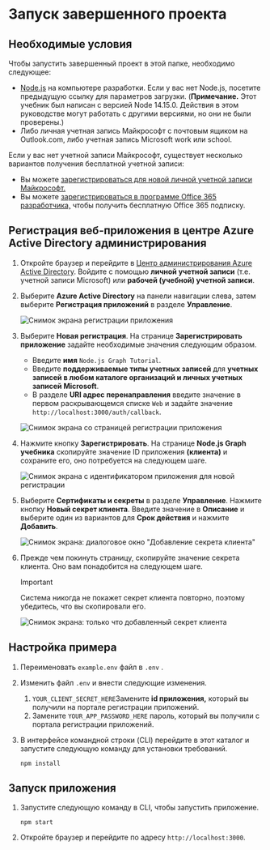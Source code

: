 # <a name="how-to-run-the-completed-project"></a>Запуск завершенного проекта

## <a name="prerequisites"></a>Необходимые условия

Чтобы запустить завершенный проект в этой папке, необходимо следующее:

- [Node.js](https://nodejs.org) на компьютере разработки. Если у вас нет Node.js, посетите предыдущую ссылку для параметров загрузки. (**Примечание.** Этот учебник был написан с версией Node 14.15.0. Действия в этом руководстве могут работать с другими версиями, но они не были проверены.)
- Либо личная учетная запись Майкрософт с почтовым ящиком на Outlook.com, либо учетная запись Microsoft work или school.

Если у вас нет учетной записи Майкрософт, существует несколько вариантов получения бесплатной учетной записи:

- Вы можете [зарегистрироваться для новой личной учетной записи Майкрософт.](https://signup.live.com/signup?wa=wsignin1.0&rpsnv=12&ct=1454618383&rver=6.4.6456.0&wp=MBI_SSL_SHARED&wreply=https://mail.live.com/default.aspx&id=64855&cbcxt=mai&bk=1454618383&uiflavor=web&uaid=b213a65b4fdc484382b6622b3ecaa547&mkt=E-US&lc=1033&lic=1)
- Вы можете [зарегистрироваться в программе Office 365 разработчика,](https://developer.microsoft.com/office/dev-program) чтобы получить бесплатную Office 365 подписку.

## <a name="register-a-web-application-with-the-azure-active-directory-admin-center"></a>Регистрация веб-приложения в центре Azure Active Directory администрирования

1. Откройте браузер и перейдите в [Центр администрирования Azure Active Directory](https://aad.portal.azure.com). Войдите с помощью **личной учетной записи** (т.е. учетной записи Microsoft) или **рабочей (учебной) учетной записи**.

1. Выберите **Azure Active Directory** на панели навигации слева, затем выберите **Регистрация приложений** в разделе **Управление**.

    ![Снимок экрана регистрации приложения ](/tutorial/images/aad-portal-app-registrations.png)

1. Выберите **Новая регистрация**. На странице **Зарегистрировать приложение** задайте необходимые значения следующим образом.

    - Введите **имя** `Node.js Graph Tutorial`.
    - Введите **поддерживаемые типы учетных записей** для **учетных записей в любом каталоге организаций и личных учетных записей Microsoft**.
    - В разделе **URI адрес перенаправления** введите значение в первом раскрывающемся списке `Web` и задайте значение `http://localhost:3000/auth/callback`.

    ![Снимок экрана со страницей регистрации приложения](/tutorial/images/aad-register-an-app.png)

1. Нажмите кнопку **Зарегистрировать**. На странице **Node.js Graph учебника** скопируйте значение ID приложения **(клиента)** и сохраните его, оно потребуется на следующем шаге.

    ![Снимок экрана с идентификатором приложения для новой регистрации](/tutorial/images/aad-application-id.png)

1. Выберите **Сертификаты и секреты** в разделе **Управление**. Нажмите кнопку **Новый секрет клиента**. Введите значение в **Описание** и выберите один из вариантов для **Срок действия** и нажмите **Добавить**.

    ![Снимок экрана: диалоговое окно "Добавление секрета клиента"](/tutorial/images/aad-new-client-secret.png)

1. Прежде чем покинуть страницу, скопируйте значение секрета клиента. Оно вам понадобится на следующем шаге.

    > [!IMPORTANT]
    > Система никогда не покажет секрет клиента повторно, поэтому убедитесь, что вы скопировали его.

    ![Снимок экрана: только что добавленный секрет клиента](/tutorial/images/aad-copy-client-secret.png)

## <a name="configure-the-sample"></a>Настройка примера

1. Переименовать `example.env` файл в `.env` .
1. Изменить файл `.env` и внести следующие изменения.
    1. `YOUR_CLIENT_SECRET_HERE`Замените **id приложения,** который вы получили на портале регистрации приложений.
    1. Замените `YOUR_APP_PASSWORD_HERE` пароль, который вы получили с портала регистрации приложений.
1. В интерфейсе командной строки (CLI) перейдите в этот каталог и запустите следующую команду для установки требований.

    ```Shell
    npm install
    ```

## <a name="run-the-sample"></a>Запуск приложения

1. Запустите следующую команду в CLI, чтобы запустить приложение.

    ```Shell
    npm start
    ```

1. Откройте браузер и перейдите по адресу `http://localhost:3000`.
